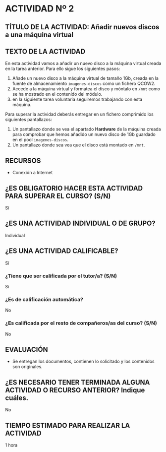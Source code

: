 # ACTIVIDAD Nº 2

## TÍTULO DE LA ACTIVIDAD: Añadir nuevos discos a una máquina virtual

## TEXTO DE LA ACTIVIDAD

En esta actividad vamos a añadir un nuevo disco a la máquina virtual creada en la tarea anterior. Para ello sigue los siguientes pasos:

1. Añade un nuevo disco a la máquina virtual de tamaño 1Gb, creada en la fuente de almacenamiento `imagenes-discos` como un fichero QCOW2.
2. Accede a la máquina virtual y formatea el disco y móntalo en `/mnt` como se ha mostrado en el contenido del módulo.
3. en la siguiente tarea voluntaria seguiremos trabajando con esta máquina.

Para superar la actividad deberás entregar en un fichero comprimido los siguientes pantallazos:

1. Un pantallazo donde se vea el apartado **Hardware** de la máquina creada para comprobar que hemos añadido un nuevo disco de 1Gb guardado en el pool `imagenes-discos`.
2. Un pantallazo donde sea vea que el disco está montado en `/mnt`.


## RECURSOS

* Conexión a Internet

## ¿ES OBLIGATORIO HACER ESTA ACTIVIDAD PARA SUPERAR EL CURSO? (S/N)

Sí

## ¿ES UNA ACTIVIDAD INDIVIDUAL O DE GRUPO?

Individual

## ¿ES UNA ACTIVIDAD CALIFICABLE?

Sí

### ¿Tiene que ser calificada por el tutor/a? (S/N)

Sí

### ¿Es de calificación automática?

No

### ¿Es calificada por el resto de compañeros/as del curso? (S/N)

No

## EVALUACIÓN

* Se entregan los documentos, contienen lo solicitado y los contenidos son originales.

## ¿ES NECESARIO TENER TERMINADA ALGUNA ACTIVIDAD O RECURSO ANTERIOR? Indique cuáles.

No

## TIEMPO ESTIMADO PARA REALIZAR LA ACTIVIDAD

1 hora